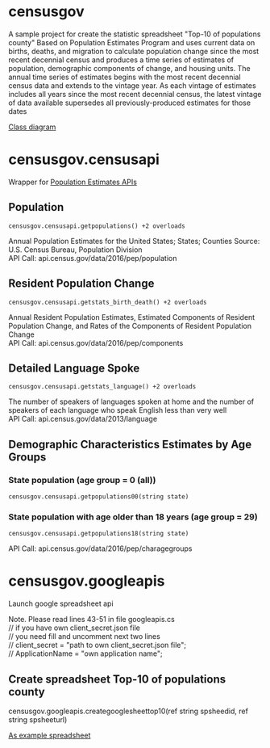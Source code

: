 
# censusgov

A sample project for create the statistic spreadsheet "Top-10 of populations county"
Based on Population Estimates Program and uses current data on births, deaths, and migration to calculate population change since the most recent decennial census and produces a time series of estimates of population, demographic components of change, and housing units. The annual time series of estimates begins with the most recent decennial census data and extends to the vintage year. As each vintage of estimates includes all years since the most recent decennial census, the latest vintage of data available supersedes all previously-produced estimates for those dates

[Class diagram](http://take.ms/CJRyt)

# censusgov.censusapi
Wrapper for [Population Estimates APIs](https://www.census.gov/data/developers/data-sets/popest-popproj/popest.html)

## Population
	censusgov.censusapi.getpopulations() +2 overloads
Annual Population Estimates for the United States; States; Counties
Source: U.S. Census Bureau, Population Division<br/>
API Call: api.census.gov/data/2016/pep/population

## Resident Population Change
	censusgov.censusapi.getstats_birth_death() +2 overloads
Annual Resident Population Estimates, Estimated Components of Resident Population Change, and Rates of the Components of Resident Population Change<br/>
API Call: api.census.gov/data/2016/pep/components

## Detailed Language Spoke
	censusgov.censusapi.getstats_language() +2 overloads
The number of speakers of languages spoken at home and the number of speakers of each language who speak English less than very well<br/>
API Call: api.census.gov/data/2013/language


## Demographic Characteristics Estimates by Age Groups
### State population (age group = 0 (all))
	censusgov.censusapi.getpopulations00(string state) 
### State population with age older than 18 years (age group = 29)
	censusgov.censusapi.getpopulations18(string state) 
API Call: api.census.gov/data/2016/pep/charagegroups

# censusgov.googleapis
Launch google spreadsheet api

Note. Please read lines 43-51 in file googleapis.cs<br/>
	// if you have own client_secret.json file <br/>
	// you need fill and uncomment next two lines<br/>
	// client_secret = "path to own client_secret.json file";<br/>
	// ApplicationName = "own application name";<br/>

## Create spreadsheet Top-10 of populations county
censusgov.googleapis.creategooglesheettop10(ref string spsheedid, ref string spsheeturl) 

[As example spreadsheet](https://docs.google.com/spreadsheets/d/1jMJ8IA00O7iiluyb7SJwAdNi5UnxEY6uH0VTWdnlLT8)

